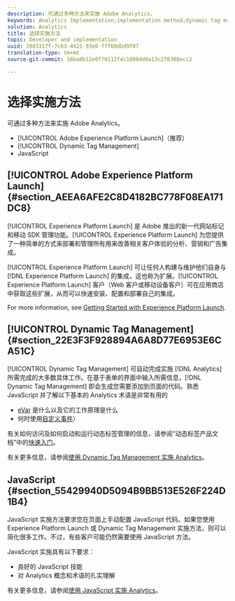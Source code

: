 ```yaml
---
description: 可通过多种方法来实施 Adobe Analytics。
keywords: Analytics Implementation;implementation method;dynamic tag management;dtm;javascript
solution: Analytics
title: 选择实施方法
topic: Developer and implementation
uuid: 20d3317f-7c63-4421-93e0-fff60dbd9f87
translation-type: tm+mt
source-git-commit: 16ba0b12e0f70112f4c10804d0a13c278388ecc2

---
```



# 选择实施方法

可通过多种方法来实施 Adobe Analytics。

* [!UICONTROL Adobe Experience Platform Launch]（推荐）
* [!UICONTROL Dynamic Tag Management]
* JavaScript

## [!UICONTROL Adobe Experience Platform Launch] {#section_AEEA6AFE2C8D4182BC778F08EA171DC8}

[!UICONTROL Experience Platform Launch] 是 Adobe 推出的新一代网站标记和移动 SDK 管理功能。[!UICONTROL Experience Platform Launch] 为您提供了一种简单的方式来部署和管理所有用来改善相关客户体验的分析、营销和广告集成。

[!UICONTROL Experience Platform Launch] 可让任何人构建与维护他们自身与 [!DNL Experience Platform Launch] 的集成，这也称为扩展。[!UICONTROL Experience Platform Launch] 客户（Web 客户或移动设备客户）可在应用商店中获取这些扩展，从而可以快速安装、配置和部署自己的集成。

For more information, see [Getting Started with Experience Platform Launch](https://docs.adobelaunch.com/getting-started).

## [!UICONTROL Dynamic Tag Management] {#section_22E3F3F928894A6A8D77E6953E6CA51C}

[!UICONTROL Dynamic Tag Management] 可自动完成实施 [!DNL Analytics] 所需完成的大多数具体工作。在基于表单的界面中输入所需信息，[!DNL Dynamic Tag Management] 即会生成您需要添加到页面的代码。熟悉 JavaScript 并了解以下基本的 Analytics 术语是非常有用的

* [eVar](https://marketing.adobe.com/resources/help/en_US/reference/conversion_var_admin.html) 是什么以及它的工作原理是什么
* 何时使用[自定义事件](/help/implement/analytics-terminology-basics/c-props-evars/event-custom.md)）

有关如何访问及如何启动和运行动态标签管理的信息，请参阅“动态标签产品文档”中的[快速入门](https://marketing.adobe.com/resources/help/en_US/dtm/get_started.html)。

有关更多信息，请参阅[使用 Dynamic Tag Management 实施 Analytics](/help/implement/c-implement-with-dtm/dtm-implementation-overview.md)。

## JavaScript {#section_55429940D5094B9BB513E526F224D1B4}

JavaScript 实施方法要求您在页面上手动配置 JavaScript 代码。如果您使用 Experience Platform Launch 或 Dynamic Tag Management 实施方法，则可以简化很多工作。不过，有些客户可能仍然需要使用 JavaScript 方法。

JavaScript 实施具有以下要求：

* 良好的 JavaScript 技能
* 对 Analytics 概念和术语的扎实理解

有关更多信息，请参阅[使用 JavaScript 实施 Analytics](/help/implement/js-implementation/javascript-implementation-overview.md)。
